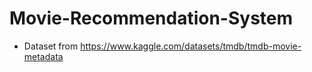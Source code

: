 # Movie-Recommendation-System

- Dataset from https://www.kaggle.com/datasets/tmdb/tmdb-movie-metadata
